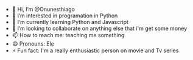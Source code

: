 - 👋 Hi, I’m @Onunesthiago
- 👀 I’m interested in programation in Python 
- 🌱 I’m currently learning Python and Javascript
- 💞️ I’m looking to collaborate on anything else that i'm get some money 
- 📫 How to reach me: teaching me something
- 😄 Pronouns: Ele
- ⚡ Fun fact: I'm a really enthusiastic person on movie and Tv series 

<!---
Onunesthiago/Onunesthiago is a ✨ special ✨ repository because its `README.md` (this file) appears on your GitHub profile.
You can click the Preview link to take a look at your changes.
--->

